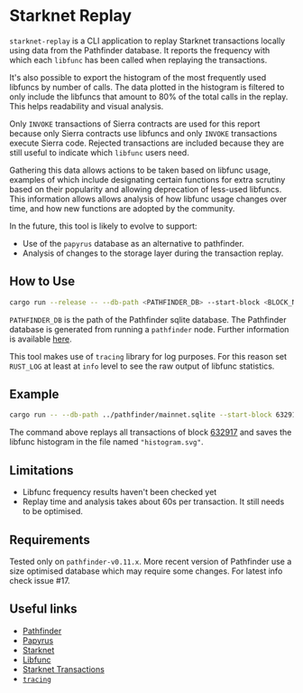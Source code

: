 # Starknet Replay

`starknet-replay` is a CLI application to replay Starknet transactions locally
using data from the Pathfinder database. It reports the frequency with which
each `libfunc` has been called when replaying the transactions.

It's also possible to export the histogram of the most frequently used libfuncs
by number of calls. The data plotted in the histogram is filtered to only
include the libfuncs that amount to 80% of the total calls in the replay. This
helps readability and visual analysis.

Only `INVOKE` transactions of Sierra contracts are used for this report because
only Sierra contracts use libfuncs and only `INVOKE` transactions execute Sierra
code. Rejected transactions are included because they are still useful to
indicate which `libfunc` users need.

Gathering this data allows actions to be taken based on libfunc usage, examples
of which include designating certain functions for extra scrutiny based on their
popularity and allowing deprecation of less-used libfuncs. This information
allows allows analysis of how libfunc usage changes over time, and how new
functions are adopted by the community.

In the future, this tool is likely to evolve to support:

- Use of the `papyrus` database as an alternative to pathfinder.
- Analysis of changes to the storage layer during the transaction replay.

## How to Use

```bash
cargo run --release -- --db-path <PATHFINDER_DB> --start-block <BLOCK_NUM> --end-block <BLOCK_NUM>
```

`PATHFINDER_DB` is the path of the Pathfinder sqlite database. The Pathfinder
database is generated from running a `pathfinder` node. Further information is
available
[here](https://github.com/eqlabs/pathfinder/tree/v0.11.6?tab=readme-ov-file#database-snapshots).

This tool makes use of `tracing` library for log purposes. For this reason set
`RUST_LOG` at least at `info` level to see the raw output of libfunc statistics.

## Example

```bash
cargo run -- --db-path ../pathfinder/mainnet.sqlite --start-block 632917 --end-block 632917 --svg-out "histogram.svg"
```

The command above replays all transactions of block
[632917](https://starkscan.co/block/632917#transactions) and saves the libfunc
histogram in the file named `"histogram.svg"`.

## Limitations

- Libfunc frequency results haven't been checked yet
- Replay time and analysis takes about 60s per transaction. It still needs to be
  optimised.

## Requirements

Tested only on `pathfinder-v0.11.x`. More recent version of Pathfinder use a
size optimised database which may require some changes. For latest info check
issue #17.

## Useful links

- [Pathfinder](https://github.com/eqlabs/pathfinder)
- [Papyrus](https://github.com/starkware-libs/papyrus)
- [Starknet](https://docs.starknet.io/documentation/)
- [Libfunc](https://github.com/lambdaclass/cairo_native?tab=readme-ov-file#implemented-library-functions)
- [Starknet Transactions](https://docs.starknet.io/documentation/architecture_and_concepts/Network_Architecture/transactions/)
- [`tracing`](https://github.com/tokio-rs/tracing)
